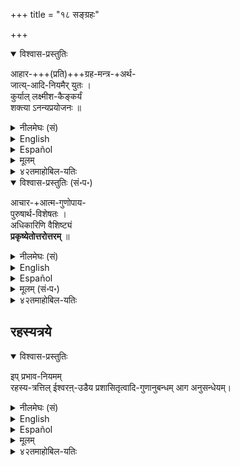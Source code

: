 +++
title = "१८ सङ्ग्रहः"

+++

<details open><summary>विश्वास-प्रस्तुतिः</summary>

आहार-+++(प्रति)+++ग्रह-मन्त्र-+अर्थ-  
जात्य्-आदि-नियमैर् युतः ।  
कुर्याल् लक्ष्मीश-कैङ्कर्यं  
शक्त्या ऽनन्यप्रयोजनः ॥ 
</details>

<details><summary>नीलमेघः (सं)</summary>

आहार-+++(प्रति)+++ग्रह-मन्त्र-+अर्थ-  
जात्य्-आदि-नियमैर् युतः ।  
कुर्याल् लक्ष्मीश-कैङ्कर्यं  
शक्त्या ऽनन्यप्रयोजनः ॥ 
</details>


<details><summary>English</summary>

"The service to the Lord of Śrī (Lakṣmī) should be performed according to one's ability and for its own sake,  
with the observance of all the restraints and regulations (nyāsa) prescribed (in the śāstras),  
in regard to the food to be eaten,  
the obtaining of knowledge (or the receiving of gifts ),  
the traditional mantra to be employed in the performance of rites  
and so also in regard to the acquisition of wealth  
and in regard to the respective caste and such like.
</details>

<details><summary>Español</summary>

"El **servicio** al Señor de Śrī (Lakṣmī) **debe realizarse** de acuerdo con la capacidad de uno y por su propio bien,  
con la **observancia** de todas las restricciones y regulaciones (Nyāsa) **prescritas** (en los Śāstras),  
con respecto a la **comida** que **se debe comer**,  
la **obtención** del **conocimiento** (o la **recepción** de regalos),  
el mantra tradicional que **se empleará** en el **desempeño** de los ritos  
y así también con respecto a la **adquisición** de riqueza  
y con respecto a la casta respectiva y similar.
</details>


<details><summary>मूलम्</summary>

आहारग्रहमन्त्रार्थजात्यादिनियमैर्युतः । कुर्याल्लक्ष्मीशकैङ्कर्यं शक्त्यानन्यप्रयोजनः ॥ 
</details>

<details><summary>४२तमाहोबिल-यतिः</summary>

कैङ्गर्यम् सॆय्युमिडत्तिल् नियमङ्गळैक् काट्टुगिऱार् आहारेति । इङ्गु द्वन्द्वान्ते श्रूयमाणनियमशब्दम् आहारादिषु सर्वत्रान्वेति । आहारनियममावदु जात्याश्रयनिमित्तङ्गळालदुष्टमाय् शास्त्रोक्तमाय् भगवन्निवेदितमायुळ्ळ यज्ञशिष्टान्नत्तैये भुजिक्कै। गृहनियममावदु भगवत्क्षेत्रमाय् भागवतोत्तरमाऩ स्थलत्तिलेये वसिक्कै। यद्वा ग्रहनियमः – आचार्याल्लब्धज्ञानत्तालेये कर्म कार्यम् ऎऩ्गिऱ नियमम्। मन्त्रनियममावदु पूर्वपूर्वोपदेशप्राप्तङ्गळाऩ भगवन्मन्त्रत्तैयुम् भगवदाप्तवर्गङ्गळाऩ गरुडसुदर्शनादिमन्त्रङ्गळैयुमे जबिक्कै। अर्थनियममावदु 

> ‘‘कुलटा-षण्ड-पतित-  
वैरिभ्यः काकणीम् अपि ।  
आपद्य् अपि न गृह्णीयात्’’ 

इत्य्-आद्य्-उक्त-निषिद्धप्रतिग्रहमिऩ्ऱिक्के शुद्धर्गळिडत्तिऩिऩ्ऱुम् न्यायार्जितमाऩ द्रव्यत्तालेये कर्म कर्तव्यमॆऩ्गिऱ नियमम्। 

जादिनियममावदु ब्राह्मण्यादि जात्यनुगुणमागवे विहिदङ्गळाऩ कर्मङ्गळ् कर्तव्यङ्गळॆऩ्गिऱ नियमम्।  

आदिशब्दत्ताले आश्रम कुलगोत्र चरणादिगळुक्कु सङ्ग्रहम्। 

एतादृशनियमङ्गळोडे, युक्तः - कूडिऩवऩायुम्; अनन्यप्रयोजनः – प्रयोजनान्तररहितऩुमाऩ प्रपन्नऩ्, लक्ष्मीशकैङ्कर्यं - लक्ष्मीविशिष्टऩाऩभगवाऩुडैय कैङ्गर्यत्तैये, शक्त्या - यथाशक्ति, कुर्यात् –पण्णक्कडवऩ्। 
</details>



<details open><summary>विश्वास-प्रस्तुतिः (सं॰प॰)</summary>

आचार-+आत्म-गुणोपाय-  
पुरुषार्थ-विशेषतः ।  
अधिकारिणि वैशिष्ट्यं  
**प्रकृष्येतोत्तरोत्तरम्** ॥
</details>

<details><summary>नीलमेघः (सं)</summary>

आचार-+आत्म-गुणोपाय-  
पुरुषार्थ-विशेषतः ।  
अधिकारिणि वैशिष्ट्यं  
**प्रकृष्येतोत्तरोत्तरम्** ॥
</details>

<details><summary>English</summary>

"There is superior excellence in a person (adhikārī)  
if, among the ordinary ways of right conduct,  
there is to be found in him  
the purity of conduct arising from the many purificatory ceremonies prescribed in the śāstras.  
So also there is superior excellence in the man who, in addition to the qualities of the spirit, such as self control, has also compassion to living beings.  
Superior also is the excellence of the man who, among all means of attaining his ends, adopts bhakti or prapatti  
There is also a supreme excellence in the man who, among all things desired as ends, chooses only mokṣa. 

(The śloka may also mean):

"Superior is the excellence of the man who has the qualities of the spirit such as self-control and compassion  
to that of the man who merely follows the right code of conduct;  
superior is the man who has chosen the right upāya (bhakti or prapatti) to him who has only the qualities of the spirit;  
superior still is the man who has chosen the right end (namely) mokṣa to the man who has only chosen the right upāya".
</details>

<details><summary>Español</summary>

"**Hay** una excelencia superior en una persona (adhikārī)  
Si, entre las formas ordinarias de **conducta** correcta,  
**se encuentra** en él  
La pureza de la **conducta** que **surge** de las muchas ceremonias purificadoras prescritas en los Śāstras.  
Entonces, también **hay** una excelencia superior en el hombre que, además de las cualidades del espíritu, como el autocontrol, también **tiene** compasión con los seres vivos.  
Superior también es la excelencia del hombre que, entre todos los medios para alcanzar sus fines, **adopta** Bhakti o Prapatti  
También **hay** una excelencia suprema en el hombre que, entre todas las cosas **deseadas** como finales, **elige** solo mokṣa.

(El Śloka también **puede significar**):

"Superior **es** la excelencia del hombre que **tiene** las cualidades del espíritu, como el autocontrol y la compasión  
al hombre que simplemente **sigue** el código de conducta correcto;  
Superior **es** el hombre que **ha elegido** el upāya  adecuado (Bhakti o Prapatti) al que solo **tiene** las cualidades del Espíritu;  
Superior **sigue siendo** el hombre que **ha elegido** el extremo correcto (a saber) Mokṣa al hombre que solo **ha elegido** el ruido upāya ".
</details>


<details><summary>मूलम् (सं॰प॰)</summary>

आचारात्मगुणोपायपुरुषार्थविशेषतः । अधिकारिणि वैशिष्ट्यं प्रकृष्येतोत्तरोत्तरम् ॥
</details>

<details><summary>४२तमाहोबिल-यतिः</summary>

लक्ष्मीरहितकेवलभगवत्कैङ्कर्यत्तैयुम् देवतान्तरव्यापारत्तैयुम् सॆय्यक्कडवऩल्लऩ् ऎऩ्ऱु फलितम्। इप्पडि नियमत्तोडु कैङ्गर्यम् पण्णुमवर्गळिल् मुमुक्षुवाय् अनन्यप्रयोजनऩाऩ प्रपन्नऩ् उत्तरोत्तरम् प्रकृष्टऩॆऩ्ऱु अरुळिच्चॆय्गिऱार् आचारेति । द्वन्द्वान्ते श्रूयमाणविशेषशब्दम् द्वन्द्वघटकयावत्पदङ्गळिलुम् प्रत्येकमन्वयिक्किऱदु। सामान्यमाऩ आचारवाऩैक् काट्टिलुम् कर्मान्तरार्हतापादकमाऩ चत्वारिंशत्संस्काररूपाचारवाऩिडत्तिल्, वैशिष्ट्यं - अदावदु उत्कर्षम्, प्रकृष्येतेति । केवलाचारविशेषवाऩ्गळैक् काट्टिलुम् 

> ‘‘दया सर्वभूतेषु  
क्षान्तिर् अनसूया शौचम् अनायासो मङ्गलम् अकार्पण्यम् अस्पृहा’’ 

ऎऩ्गिऱ गौतमोक्तमाऩ आत्मगुणमुळ्ळवऩिडत्तिल् उत्कर्षम् प्रकृष्येत । इवऩैक्काट्टिलुम् मोक्षरूपपुरुषार्थविशेषत्तै विरुम्बुगिऱ मुमुक्षुवाऩ अधिकारियिऩिडत्तिल् उत्कर्षम् प्रकृष्येत । इप्पडिये न्यायसाम्यत्ताले भक्तऩैक् काट्टिलुम् प्रपन्नऩुक्कु, अविळम्बेन मोक्षसाधकमाऩ प्रपत्तिरूपोपायविशेषत्तालुम्, भक्तिद्वारा मोक्षफलत्तैक् कोलादे भगवत्प्रीत्येक प्रयोजनऩाग कैङ्गर्यत्तैप् पण्णुगैयालुम् उत्कर्षम् सिद्धिक्कुमॆऩ्ऱुदात्पर्यम्। 
</details>


## रहस्यत्रये

<details open><summary>विश्वास-प्रस्तुतिः</summary>

इप् प्रभाव-नियमम्  
रहस्य-त्रत्तिल् ईश्वरऩ्-उडैय प्रशासितृत्वादि-गुणानुबन्धम् आग अनुसन्धेयम्। 
</details>

<details><summary>नीलमेघः (सं)</summary>

अयम् प्रभाव-नियमो रहस्य-त्रये  
ऐश्वर्य-प्रशासितृत्वादि-गुणानुबन्धत्वेनानुसंधेयः ॥
</details>


<details><summary>English</summary>

This determination of the potency (of prapatti) should be borne in mind  
as being connected with the quality of Iśvara as the controller indicated in the three mysteries (mantras).
</details>

<details><summary>Español</summary>

Esta determinación de la potencia (de Prapatti) **debe tener** en cuenta  
como **estar conectado** con la calidad de Iśvara como el **controlador indicó** en los tres misterios (mantras).
</details>

<details><summary>मूलम्</summary>

इप् प्रभावनियमम् रहस्यत्रत्तिल् ईश्वरऩुडैय प्रशासितृत्वादिगुणानुबन्धमाग अनुसन्धेयम्। 
</details>

<details><summary>४२तमाहोबिल-यतिः</summary>

इन्द प्रभावनियमत्तुक्कु रहस्यत्रयत्तिल् अनुसन्धेयस्थलत्तैक् काट्टुगिऱार् इप्प्रभावनियममित्यादि । गुणानुबन्धमाग - गुणङ्गळैयनुसरित्तु। प्रशासितृत्वादिगुणङ्गळ् तोऱ्ऱुम् नारायणादिपदङ्गळिले ऎऩ्ऱबडि।   
</details>


